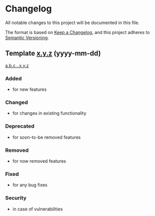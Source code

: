 # Changelog
All notable changes to this project will be documented in this file.

The format is based on [Keep a Changelog](https://keepachangelog.com/),
and this project adheres to [Semantic Versioning](https://semver.org/spec/v2.0.0.html).


## Template [x.y.z](https://github.com/thriving-dev/jt3/releases/tag/x.y.z) (yyyy-mm-dd)
[a.b.c...x.y.z](https://github.com/thriving-dev/jt3/compare/a.b.c...x.y.z)

### Added
- for new features

### Changed
- for changes in existing functionality

### Deprecated
- for soon-to-be removed features

### Removed
- for now removed features

### Fixed
- for any bug fixes

### Security
- in case of vulnerabilities
